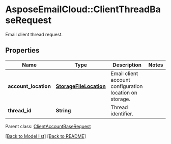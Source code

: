 # AsposeEmailCloud::ClientThreadBaseRequest

Email client thread request.             

## Properties
Name | Type | Description | Notes
---- | ---- | ----------- | -----
**account_location** |[**StorageFileLocation**](StorageFileLocation.md) | Email client account configuration location on storage.              | 
**thread_id** |**String** | Thread identifier.              | 

Parent class: [ClientAccountBaseRequest](ClientAccountBaseRequest.md)


[[Back to Model list]](Models.md) [[Back to README]](README.md)

